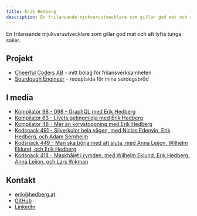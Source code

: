 ```yaml
---
title: Erik Hedberg
description: En frilansande mjukvaruutvecklare som gillar god mat och att lyfta tunga saker.
---
```


En frilansande mjukvaruutvecklare som gillar god mat och att lyfta tunga saker.

## Projekt

- [Cheerful Coders AB](https://cheerfulcoders.se) - mitt bolag för frilansverksamheten
- [Sourdough Engineer](https://sourdoughengineer.com) - receptsida för mina surdegsbröd

## I media
- [Kompilator 98 - 098 - GraphQL med Erik Hedberg](https://kompilator.se/98)
- [Kompilator 63 - Livets getingmidja med Erik Hedberg](https://kompilator.se/063)
- [Kompilator 48 - Mer än korvstoppning med Erik Hedberg](https://kompilator.se/048)
- [Kodsnack 491 - Silverkulor hela vägen, med Niclas Edenvin, Erik Hedberg, och Adam Sernheim](https://kodsnack.se/491/)
- [Kodsnack 449 - Man ska börja med att sluta, med Anna Leijon, Wilhelm Eklund, och Erik Hedberg](https://kodsnack.se/449/)
- [Kodsnack 414 - Maskhålet i rymden, med Wilhelm Eklund, Erik Hedberg, Anna Leijon, och Lars Wikman](https://kodsnack.se/414/)

## Kontakt

- [erik@hedberg.at](mailto:erik@hedberg.at)
- [GitHub](https://www.github.com/gish)
- [LinkedIn](https://www.linkedin.com/in/erikhedberg/)
